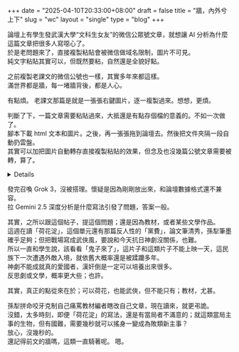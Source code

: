 +++
date = "2025-04-10T20:33:00+08:00"
draft = false
title = "牆，內外兮上下"
slug = "wc"
layout = "single"
type = "blog"
+++

論壇上有學生發武漢大學“文科生女友”的微信公眾號文章，就想讓 AI 分析為什麼這篇文章把很多人寫噁心了。  
於是老問題來了，直接複製粘貼會被微信做域名限制，圖片不可見。  
純文字粘貼其實可以，但既然要粘，自然還是全貌好點。  

之前複製老課文的微信公號也一樣，其實多年來都這樣。  
滿世界都是牆，每一堵牆背後，都是人心。  

有點煩。
老課文那篇是就是一張張右鍵圖片，逐一複製過來。想想，更煩。  

判斷了下，一篇文章需要粘貼過來，大抵還是有點存個檔的意義的。不如一次做了。  
腳本下載 html 文本和圖片。之後，再一張張拖到論壇去。然後把文件夾隔一段自動扔雲盤。  
其實可以加把圖片自動轉存直接複製粘貼的效果，但念及也沒幾篇公號文章需要被轉，算了。


<details>
Okay, here is a blog post summarizing our entire journey, from identifying the problem to developing and refining the solution, aimed at a technical audience who might face similar challenges.

---

## Taming the Dragon: Copying WeChat Articles with Images Intact

WeChat Official Accounts are a massive source of information, news, and articles, especially in the Chinese-speaking world. However, anyone who's tried to simply copy an article's content and paste it elsewhere (like a personal knowledge base, a document, or another platform) has likely run into a frustrating issue: the text copies over, but all the images appear broken, often replaced by a placeholder saying "This image is from the WeChat Official Account platform and cannot be cited without permission."

Why does this happen? It's WeChat's hotlink protection (`Referer` checking) kicking in. The image URLs point to WeChat's servers (`mmbiz.qpic.cn`), and these servers refuse to serve the image if the request doesn't originate from an approved source (like WeChat itself).

This blog post chronicles the journey of building a robust solution to grab WeChat articles, including their images and formatting, for local use and potential sharing, focusing on a macOS environment.

### The Goal: A Clean, Portable Copy

Our objective was clear: create a way to take a WeChat article URL and generate a local copy that:

1.  Includes all text content.
2.  Displays all images correctly.
3.  Preserves the original formatting as much as possible.
4.  Is easy to use via the command line on macOS.

### Exploring Initial Solutions

We briefly considered several approaches:

1.  **Manual Download & Replace:** Copy text, manually save each image, then manually insert them back. Effective but incredibly tedious for image-heavy articles.
2.  **Browser Extensions:** Tools like SingleFile or note-taking web clippers can often grab full pages. Good option, but relies on third-party extensions working correctly and might not offer fine-grained control.
3.  **Online Tools:** Various web services claim to download WeChat articles. Concerns include reliability, privacy, potential costs, and ads.
4.  **Self-Hosted Script:** Building our own script offers the most control, flexibility, and avoids third-party dependencies (beyond standard libraries). This was the path we chose.

### The Local Script Approach: `getwc` on macOS

We decided to build a command-line tool, `getwc`, invoked like this:

```bash
getwc "https://mp.weixin.qq.com/s/SOME_ARTICLE_ID"
```

This tool would wrap a Python script responsible for the heavy lifting.

**Core Logic (Python):**

The Python script (`wechat_article_parser.py`) would perform the following steps:

1.  **Fetch HTML:** Use the `requests` library to download the article's full HTML source, mimicking a standard browser `User-Agent`.
2.  **Parse HTML:** Use `BeautifulSoup4` to parse the HTML structure.
3.  **Find Content:** Locate the main article content container (usually `<div id="js_content">`).
4.  **Find Images:** Identify all `<img>` tags within the content container. Prioritize the `data-src` attribute (often used for lazy loading) over `src`.
5.  **Fetch Images:** For each image URL pointing to WeChat's servers (`mmbiz.qpic.cn`), use `requests` again to download the actual image bytes. **Crucially, omit the `Referer` header** in this request to bypass hotlink protection. Determine the image's `Content-Type` (MIME type).
6.  **Process Images & Update HTML:** This is where our approach evolved.
7.  **Save Final HTML:** Write the modified HTML content to a local file.

**The Bash Wrapper (`getwc`):**

A simple Bash script was created at `/usr/local/bin/getwc` to:

1.  Take the URL as a command-line argument.
2.  Validate the URL format.
3.  Call the Python script using a specific Python interpreter (more on this later).
4.  Capture the output (the path to the saved HTML file) from the Python script.
5.  Report success or failure to the user.
6.  Optionally, automatically open the generated HTML file.

### First Attempt & Troubleshooting Round 1: Base64 and the Bloat Issue

Our initial Python script implementation aimed for a single, self-contained HTML file. The "Process Images" step involved:

*   Converting the downloaded image bytes into a Base64 Data URI string (`data:image/png;base64,...`).
*   Replacing the `<img>` tag's `src` attribute with this huge Base64 string.

**The Problem:** While this worked perfectly for small articles, processing an article with many high-resolution images resulted in a massive HTML file (e.g., 42.2 MB!). Browsers struggled immensely to open such a large file containing embedded resources. Loading would hang, pages remained blank, or the browser tab would crash due to excessive memory consumption. Base64 encoding also increases data size by ~33%, exacerbating the issue.

**The Fix:** We abandoned the Base64 approach for large articles.

### The Refined Solution: Local Image Files and Relative Paths

We modified the Python script's image processing logic:

1.  **Create Assets Directory:** For each processed article (`Article_Title_Timestamp.html`), create a corresponding folder named `Article_Title_Timestamp_files/`.
2.  **Save Images Locally:** Instead of Base64 encoding, save the raw downloaded image bytes directly into the `_files` directory, using a sequential filename (e.g., `image_0001.jpg`, `image_0002.png`). The correct file extension is determined from the `Content-Type` or URL.
3.  **Update `src` with Relative Path:** Modify the `<img>` tag's `src` attribute to use a relative path pointing to the saved image file (e.g., `src="Article_Title_Timestamp_files/image_0001.jpg"`).

This resulted in a much smaller HTML file (containing only text and tags) and a separate folder with the image assets. Browsers could now open the HTML file instantly.

### Troubleshooting Round 2: The Blank Page Mystery

Success! The HTML file opened quickly... but it was completely blank!

**Diagnosis:** Using the browser's Developer Tools (Inspect Element) was key. We examined the HTML structure (`Elements` tab) and found that the main content `div` (`#js_content`) had inherited inline CSS styles from the original WeChat page: `style="visibility: hidden; opacity: 0;"`. These styles were likely used by WeChat for loading animations but remained active in our static copy because the accompanying JavaScript was missing.

**The Fix:** We added a few lines to the Python script, right after finding the `content_div`, to explicitly remove the `style` attribute from that container before processing its contents:

```python
# Inside process_and_save function, after finding content_div
if content_div.has_attr('style'):
    del content_div['style'] # Remove the problematic inline style
```

With this change, the generated HTML finally rendered correctly in the browser, showing both text and locally referenced images.

### Handling Python Dependencies: Virtual Environments (PEP 668)

When trying to install the required Python libraries (`requests`, `beautifulsoup4`) using `pip3 install ...`, we encountered the `error: externally-managed-environment`. Modern Python distributions (especially on macOS managed by Homebrew) discourage installing packages globally with `pip` to avoid conflicts.

**The Solution:** Use a Python virtual environment.

1.  Create a dedicated directory for the script (e.g., `~/scripts`).
2.  Inside that directory, create a virtual environment: `python3 -m venv venv`
3.  Activate it: `source venv/bin/activate`
4.  Install dependencies *within* the activated environment: `pip install requests beautifulsoup4`
5.  Modify the `getwc` Bash script to explicitly call the Python interpreter *from the virtual environment*: `$HOME/scripts/venv/bin/python3` instead of just `python3`. This ensures the script always uses the environment with the correct dependencies installed, without needing manual activation each time.

### The Final Hurdle: Pasting into Discourse (or other Web Platforms)

We now had a working local HTML copy. The final goal was to easily copy this content into another platform, like the Discourse forum software. Simply selecting all (Cmd+A) in the browser and pasting (Cmd+V) into the Discourse editor led to a familiar problem: text appeared, but images were broken, shown as Markdown links like `![](Article_Title_Timestamp_files/image_0001.jpg)`.

**The Reason:** The pasted HTML contained relative image paths (`_files/...`). These paths are only meaningful *relative to the HTML file on the local machine*. The Discourse server has no access to these local files.

**The Recommended Solution (for Discourse): Manual Upload**

While less automated, the most reliable way to get the content into Discourse is:

1.  Open the local HTML file in your browser.
2.  Open the corresponding `_files` folder in Finder.
3.  Copy the **text portions** from the browser and paste them into the Discourse editor.
4.  For each image, **drag the image file** from the Finder (`_files` folder) directly into the Discourse editor at the desired location.
5.  Discourse's editor will typically handle the drag-and-drop, **uploading the image** to its own storage and inserting the correct image tag referencing the uploaded file.

This leverages Discourse's built-in upload mechanism, ensuring images are properly hosted and displayed within the platform. While manual, it's the most robust workflow for integrating local content with server-based platforms. (An alternative involving modifying the script to upload images to a public image host first was deemed too complex for this user's primary need).

### The Final Code

Here are the final, working versions of the scripts:

**1. Python Script (`~/scripts/wechat_article_parser.py`)**
*(Saves images locally, removes hiding styles)*

```python
#!/usr/bin/env python3
# -*- coding: utf-8 -*-

import requests
from bs4 import BeautifulSoup
# import base64 # No longer needed for main logic
import re
import sys
import os
import mimetypes
from urllib.parse import urlparse, unquote
from datetime import datetime
import time
# import uuid # Using counter for filenames

# --- Configuration ---
FETCH_HTML_HEADERS = {
    'User-Agent': 'Mozilla/5.0 (Macintosh; Intel Mac OS X 10_15_7) AppleWebKit/605.1.15 (KHTML, like Gecko) Version/15.0 Safari/605.1.15',
    'Accept': 'text/html,application/xhtml+xml,application/xml;q=0.9,*/*;q=0.8',
    'Accept-Language': 'zh-cn,zh;q=0.9,en;q=0.8',
    'Connection': 'keep-alive',
}
FETCH_IMAGE_HEADERS = {
    'User-Agent': 'Mozilla/5.0 (Macintosh; Intel Mac OS X 10_15_7) AppleWebKit/605.1.15 (KHTML, like Gecko) Version/15.0 Safari/605.1.15',
    'Accept': 'image/webp,image/apng,image/svg+xml,image/*,*/*;q=0.8',
    # Critical: Omit 'Referer'
}
WECHAT_IMAGE_DOMAIN = 'mmbiz.qpic.cn'
OUTPUT_DIR = os.path.expanduser("~/Downloads/WeChat_Articles_Processed")
HTML_TIMEOUT = 25
IMAGE_TIMEOUT = 30
IMAGE_DOWNLOAD_DELAY = 0.05

# --- Helper Functions ---

def log_error(message): print(f"ERROR: {message}", file=sys.stderr)
def log_warning(message): print(f"WARNING: {message}", file=sys.stderr)
def log_info(message): print(message, file=sys.stdout)
def log_debug(message):
    DEBUG = False
    if DEBUG: print(f"DEBUG: {message}", file=sys.stderr)

def fetch_html(url):
    log_debug(f"Fetching HTML from {url}")
    try:
        response = requests.get(url, headers=FETCH_HTML_HEADERS, timeout=HTML_TIMEOUT)
        response.raise_for_status()
        response.encoding = response.apparent_encoding if response.apparent_encoding else 'utf-8'
        log_debug(f"HTML fetched successfully (Status: {response.status_code})")
        return response.text
    # ... (Error handling as before) ...
    except Exception as e:
        log_error(f"An unexpected error occurred fetching HTML: {e}")
        return None

def fetch_image_data(img_url):
    log_debug(f"Fetching image: {img_url[:100]}...")
    time.sleep(IMAGE_DOWNLOAD_DELAY)
    try:
        if not img_url.startswith(('http://', 'https://')):
             if img_url.startswith('//'): img_url = 'https:' + img_url
             else:
                 log_warning(f"Skipping image with invalid URL scheme: {img_url[:60]}..."); return None, None

        response = requests.get(img_url, headers=FETCH_IMAGE_HEADERS, timeout=IMAGE_TIMEOUT, stream=True)
        response.raise_for_status()
        content_type = response.headers.get('Content-Type', '').lower()
        img_data = response.content

        if not content_type.startswith('image/'):
            mime_type, _ = mimetypes.guess_type(img_url)
            if mime_type and mime_type.startswith('image/'): content_type = mime_type; log_debug(f"Guessed Content-Type: {content_type}...")
            else:
                ext = os.path.splitext(urlparse(img_url).path)[1].lower()
                mime_map = {'.jpg': 'image/jpeg', '.jpeg': 'image/jpeg', '.png': 'image/png', '.gif': 'image/gif', '.webp': 'image/webp', '.svg': 'image/svg+xml'}
                if ext in mime_map: content_type = mime_map[ext]; log_debug(f"Guessed Content-Type from ext '{ext}': {content_type}...")
                else: log_warning(f"Could not determine valid image type for URL: {img_url[:60]}... Skipping."); return None, None

        log_debug(f"Image fetched ({len(img_data)} bytes, Type: {content_type})")
        return img_data, content_type
    # ... (Error handling as before) ...
    except Exception as e:
        log_warning(f"Unexpected error fetching image {img_url[:100]}...: {e}")
        return None, None

def sanitize_filename(name):
    if not isinstance(name, str): name = "Untitled"
    sanitized = re.sub(r'[\\/*?:"<>|\n\r\t\0]', '', name)
    sanitized = re.sub(r'\s+', '_', sanitized.strip())
    if not sanitized: sanitized = "Untitled"
    return sanitized[:120]

def get_main_content_area(soup):
     selectors = ['div#js_content', 'div.rich_media_content', 'div.article-content', 'section[data-role="outer"]']
     for selector in selectors:
        content_div = soup.select_one(selector)
        if content_div: log_debug(f"Found content area using selector: '{selector}'"); return content_div
     log_warning("Could not find standard content divs. Falling back to <body>."); return soup.body

def get_file_extension(content_type, url):
    ext = mimetypes.guess_extension(content_type)
    if ext:
        if ext == '.jpe': return '.jpg'
        return ext
    else:
        path = urlparse(url).path
        filename, url_ext = os.path.splitext(path)
        if url_ext and len(url_ext) < 6: return url_ext.lower()
    return '.img'

# --- Main Processing Function ---
def process_and_save(url):
    html_content = fetch_html(url)
    if not html_content: return None
    try: soup = BeautifulSoup(html_content, 'html.parser')
    except Exception as e: log_error(f"Failed to parse HTML: {e}"); return None

    title_tag = soup.select_one('h1#activity-name, h2.rich_media_title, title')
    page_title = title_tag.get_text(strip=True) if title_tag else "Untitled_WeChat_Article"
    safe_title = sanitize_filename(page_title)
    timestamp = datetime.now().strftime("%Y%m%d_%H%M%S")
    html_filename_base = f"{safe_title}_{timestamp}"
    html_filename = f"{html_filename_base}.html"
    assets_dirname = f"{html_filename_base}_files"

    try: os.makedirs(OUTPUT_DIR, exist_ok=True); log_debug(f"Output directory ensured: {OUTPUT_DIR}")
    except OSError as e: log_error(f"Cannot create output directory {OUTPUT_DIR}: {e}"); return None
    assets_fullpath = os.path.join(OUTPUT_DIR, assets_dirname)
    try: os.makedirs(assets_fullpath, exist_ok=True); log_debug(f"Assets directory created: {assets_fullpath}")
    except OSError as e: log_error(f"Cannot create assets directory {assets_fullpath}: {e}"); return None
    html_output_path = os.path.join(OUTPUT_DIR, html_filename)

    content_div = get_main_content_area(soup)
    if not content_div: log_error("Could not find content area. Aborting."); return None

    # <<< FIX: Remove hiding styles >>>
    if content_div.has_attr('style'):
        log_debug(f"Removing inline style from content_div: '{content_div['style']}'")
        del content_div['style']

    img_tags = content_div.find_all('img')
    total_imgs = len(img_tags)
    processed_count, failed_fetch_count, failed_save_count, skipped_count = 0, 0, 0, 0
    log_info(f"Found {total_imgs} images. Processing...")

    for i, img in enumerate(img_tags):
        original_src = img.get('data-src') or img.get('src')
        if not original_src or original_src.startswith('data:'): skipped_count += 1; continue
        try:
            parsed_url = urlparse(original_src)
            needs_processing = (parsed_url.netloc and parsed_url.netloc.endswith(WECHAT_IMAGE_DOMAIN)) or \
                               (not parsed_url.scheme and original_src.startswith(f'//{WECHAT_IMAGE_DOMAIN}'))
            if needs_processing:
                img_data, content_type = fetch_image_data(original_src)
                if img_data and content_type:
                    img_extension = get_file_extension(content_type, original_src)
                    img_filename = f"image_{i+1:04d}{img_extension}"
                    img_save_path = os.path.join(assets_fullpath, img_filename)
                    try:
                        with open(img_save_path, 'wb') as f_img: f_img.write(img_data)
                        relative_img_path = f"{assets_dirname}/{img_filename}"
                        img['src'] = relative_img_path
                        attrs_to_remove = ['data-src', 'data-type', 'data-w', 'data-ratio', 'style', 'class', '_width', 'wx_fmt', 'data-s', 'crossorigin', 'width', 'height', 'data-croporisrc', 'data-cropx1', 'data-cropx2', 'data-cropy1', 'data-cropy2']
                        for attr in attrs_to_remove:
                            if attr in img.attrs: del img[attr]
                        img['style'] = 'max-width: 100%; height: auto; display: block; margin: 1.2em auto; border-radius: 5px; box-shadow: 0 3px 8px rgba(0, 0, 0, 0.1); background-color: #eee;'
                        img['loading'] = 'lazy'
                        processed_count += 1
                    except IOError as e_save: log_warning(f"Failed to save image {i+1}: {e_save}"); failed_save_count += 1
                    except Exception as e_proc: log_warning(f"Error updating tag for image {i+1}: {e_proc}"); failed_save_count += 1
                else: failed_fetch_count += 1
            else: log_debug(f"Skipping non-WeChat image: {original_src[:60]}..."); skipped_count += 1
        except Exception as e_loop: log_warning(f"Error processing img tag {i+1}: {e_loop}"); skipped_count += 1

    log_info(f"Finished. {processed_count} images saved.")
    if failed_fetch_count > 0: log_warning(f"{failed_fetch_count} failed download.")
    if failed_save_count > 0: log_warning(f"{failed_save_count} failed save/update.")
    if skipped_count > 0: log_debug(f"{skipped_count} skipped.")

    final_html = f"""<!DOCTYPE html><html lang="zh-CN"><head><meta charset="UTF-8"><meta name="viewport" content="width=device-width, initial-scale=1.0"><title>{page_title}</title><style>body{{font-family:-apple-system, BlinkMacSystemFont, "Segoe UI", Helvetica, Arial, sans-serif, "Apple Color Emoji", "Segoe UI Emoji";line-height:1.7;padding:20px 25px;max-width:850px;margin:25px auto;background-color:#fdfdfd;color:#333;font-size:16px}}@media (max-width: 600px){{body{{padding:15px;margin:10px auto;font-size:15px}}}}img{{max-width:100%;height:auto;display:block;margin:1.5em auto;border-radius:5px;box-shadow:0 3px 8px rgba(0,0,0,.12);background-color:#eee}}p{{margin:1.2em 0}}h1, h2, h3, h4, h5, h6{{margin-top:2em;margin-bottom:.8em;line-height:1.3;font-weight:600}}h1{{font-size:1.8em}}h2{{font-size:1.5em}}h3{{font-size:1.3em}}a{{color:#007aff;text-decoration:none}}a:hover{{text-decoration:underline}}pre{{background-color:#f0f0f0;padding:10px;border-radius:4px;overflow-x:auto;white-space:pre-wrap;word-wrap:break-word}}blockquote{{border-left:3px solid #ccc;padding-left:15px;margin-left:0;color:#555;font-style:italic}}</style></head><body>{str(content_div)}</body></html>"""

    try:
        with open(html_output_path, 'w', encoding='utf-8') as f: f.write(final_html)
        print(html_output_path) # Print path last on success
        return html_output_path
    except IOError as e: log_error(f"Failed to write HTML file {html_output_path}: {e}"); return None
    except Exception as e: log_error(f"Unexpected error saving HTML: {e}"); return None

if __name__ == "__main__":
    if len(sys.argv) != 2: print(f"Usage: {os.path.basename(sys.argv[0])} <wechat_article_url>", file=sys.stderr); sys.exit(1)
    article_url = sys.argv[1]
    if not isinstance(article_url, str) or not article_url.startswith(('http://mp.weixin.qq.com/s/', 'https://mp.weixin.qq.com/s/')): log_error("Invalid WeChat URL."); sys.exit(1)
    print("Processing article (saving images locally)...", file=sys.stderr)
    result_path = process_and_save(article_url)
    if result_path: sys.exit(0)
    else: sys.exit(1)
```

**2. Bash Script (`/usr/local/bin/getwc`)**
*(Uses the venv Python, captures output correctly)*

```bash
#!/bin/bash
# Fetches WeChat article, saves HTML + local images via Python script in venv.

PYTHON_SCRIPT_PATH="$HOME/scripts/wechat_article_parser.py"
VENV_PYTHON_EXEC="$HOME/scripts/venv/bin/python3"
AUTO_OPEN_FILE=true

# --- Pre-flight Checks ---
if [ ! -f "$PYTHON_SCRIPT_PATH" ]; then echo "Error: Python script not found at $PYTHON_SCRIPT_PATH" >&2; exit 1; fi
if [ ! -x "$VENV_PYTHON_EXEC" ]; then echo "Error: Python interpreter not found at $VENV_PYTHON_EXEC. Set up venv." >&2; exit 1; fi
if [ $# -ne 1 ]; then echo "Usage: getwc \"<wechat_article_url>\"" >&2; exit 1; fi
ARTICLE_URL="$1"
if [[ ! "$ARTICLE_URL" =~ ^https?://mp\.weixin\.qq\.com/s[/?] ]]; then echo "Error: Invalid WeChat URL." >&2; exit 1; fi

# --- Execution ---
echo "🚀 Starting WeChat article download..."
echo "   URL: ${ARTICLE_URL:0:80}..."

PYTHON_OUTPUT=$("$VENV_PYTHON_EXEC" -u "$PYTHON_SCRIPT_PATH" "$ARTICLE_URL")
EXIT_CODE=$?

# --- Result Handling ---
SAVED_FILE_PATH=$(echo "$PYTHON_OUTPUT" | grep . | tail -n 1 | awk '{$1=$1};1') # Get last non-empty line, trim whitespace

if [ $EXIT_CODE -eq 0 ] && [[ "$SAVED_FILE_PATH" == /*.html ]] && [ -f "$SAVED_FILE_PATH" ]; then
  GREEN_SEP="-----------------------------------------------------"
  echo "$GREEN_SEP" | GREP_COLOR='01;32' grep --color=always . || echo "$GREEN_SEP"
  echo "✅ Success! Article saved to:"
  echo "   $SAVED_FILE_PATH"
  echo "$GREEN_SEP" | GREP_COLOR='01;32' grep --color=always . || echo "$GREEN_SEP"
  if [ "$AUTO_OPEN_FILE" = true ] ; then echo "   Opening file..."; open "$SAVED_FILE_PATH"; fi
  exit 0
else
  RED_SEP="-----------------------------------------------------"
  echo "$RED_SEP" | GREP_COLOR='01;31' grep --color=always . || echo "$RED_SEP"
  echo "❌ Error: Failed to process the article." >&2
  if [ $EXIT_CODE -ne 0 ]; then echo "   Python script error code: $EXIT_CODE." >&2; fi
  if [ $EXIT_CODE -eq 0 ]; then # If python didn't report error, find why bash failed
      if [[ ! "$SAVED_FILE_PATH" == /*.html ]]; then echo "   Could not get valid file path. Last output: '$SAVED_FILE_PATH'. Full output:\n$PYTHON_OUTPUT" >&2
      elif [ ! -f "$SAVED_FILE_PATH" ]; then echo "   File not found at reported path: $SAVED_FILE_PATH" >&2; fi
  fi
  echo "   Check Python script error messages above (stderr)." >&2
  echo "$RED_SEP" | GREP_COLOR='01;31' grep --color=always . || echo "$RED_SEP"
  exit 1
fi
```

**Setup Instructions:**

1.  Create directory: `mkdir -p ~/scripts && cd ~/scripts`
2.  Create venv: `python3 -m venv venv`
3.  Activate venv: `source venv/bin/activate`
4.  Install packages: `pip install requests beautifulsoup4`
5.  Deactivate (optional): `deactivate`
6.  Save the Python code above to `~/scripts/wechat_article_parser.py`.
7.  Save the Bash code above to `/usr/local/bin/getwc` (using `sudo nano ...`).
8.  Make Bash script executable: `sudo chmod +x /usr/local/bin/getwc`.

### Conclusion

Solving the WeChat copy-paste problem required a multi-step approach, evolving from simple ideas to a more complex but robust local script. We tackled Base64 bloat, CSS visibility issues, and Python packaging best practices. While the final step of integrating the *local* copy into a *web* platform like Discourse still requires a manual touch (dragging images), the core `getwc` tool now reliably archives WeChat articles locally, preserving content, images, and basic formatting for offline reading or further processing.

Remember to always respect copyright when handling content created by others. Happy archiving!

---

</details>    
    

發完召喚 Grok 3，沒被搭理。懷疑是因為剛剛放出來，和論壇數據格式還不兼容。  
拉 Gemini 2.5 深度分析是什麼寫法引發了問題，答案一般。  

其實，之所以跟這個帖子，提這個問題；還是因為教材，或者某些文學作品。  
這週在讀「荷花淀」，這個單元還有那篇反人性的「黨費」，論文筆清秀，孫犁筆墨確乎足夠；但把戰場寫成武俠風，要說和今天抗日神劇沒關係，也難。  
所以一直和學生說，該看看「鬼子來了」，這片子和這類片子不能上映一天，這民族下一次遭遇外敵入境，就依舊大概率還是被蹂躪多年。  
神劇不能成就真的愛國者，漢奸倒是一定可以培養出來很多。  
反思劇或文學，概率更大些；也許。  

其實，真正的點從來在於；可以荷花，也能武俠，但不能只有；教材，尤甚。

孫犁拼命咬牙克制自己痛罵教材編者瞎改自己文章，現在讀來，就更弔詭。  
沒錯，太多時刻，即便「荷花淀」的寫法，還是有當局者不滿意的；就這類當局主事的生物，但有國難，需要幾秒就可以搖身一變成為敗類新主事？  
放心，沒幾秒的。  
還記得前文的牆嗎，這類一直騎著呢。
嗯。